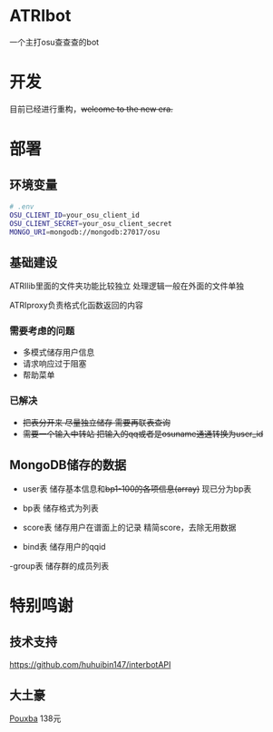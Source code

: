 # ATRIbot
一个主打osu查查查的bot

# 开发

目前已经进行重构，~~welcome to the new era.~~

# 部署

## 环境变量

```bash
# .env
OSU_CLIENT_ID=your_osu_client_id
OSU_CLIENT_SECRET=your_osu_client_secret
MONGO_URI=mongodb://mongodb:27017/osu
```

## 基础建设

ATRIlib里面的文件夹功能比较独立 处理逻辑一般在外面的文件单独

ATRIproxy负责格式化函数返回的内容

### 需要考虑的问题

- 多模式储存用户信息
- 请求响应过于阻塞
- 帮助菜单

### 已解决
- ~~把表分开来 尽量独立储存 需要再联表查询~~
- ~~需要一个输入中转站 把输入的qq或者是osuname通通转换为user_id~~

## MongoDB储存的数据

- user表
储存基本信息和~~bp1-100的各项信息(array)~~ 现已分为bp表

- bp表
储存格式为列表

- score表
储存用户在谱面上的记录 精简score，去除无用数据

- bind表
储存用户的qqid

-group表
储存群的成员列表

# 特别鸣谢

## 技术支持

https://github.com/huhuibin147/interbotAPI


## 大土豪

[Pouxba](https://osu.ppy.sh/users/16378561) 138元


